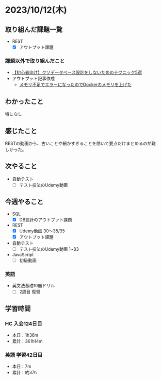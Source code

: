 # 2023/10/12(木)

## 取り組んだ課題一覧

- REST
  - [x] アウトプット課題

### 課題以外で取り組んだこと

- [【初心者向け】クソデータベース設計をしないためのテクニック5選](https://youtu.be/nqOIHubpygU?si=iemZlQr9XgFyX9EN)
- アウトプット記事作成
  - [メモリ不足でエラーになったのでDockerのメモリを上げた](https://qiita.com/wsigma21/items/3c7305631db0cf629cc7)

## わかったこと

特になし

## 感じたこと

RESTの動画から、古いことや細かすぎることを除いて要点だけまとめるのが難しかった。

## 次やること

- 自動テスト
  - [ ] テスト技法のUdemy動画

## 今週やること

- SQL
  - [x] DB設計のアウトプット課題

- REST
  - [x] Udemy動画 30〜35/35
  - [x] アウトプット課題
  
- 自動テスト
  - [ ] テスト技法のUdemy動画 1~83

- JavaScript
  - [ ] 初級動画

### 英語

- 英文法基礎10題ドリル
  - [ ] 2周目 復習

## 学習時間

### HC 入会124日目

- 本日：1h36m
- 累計：361h14m

### 英語 学習42日目

- 本日：7m
- 累計：約37h
